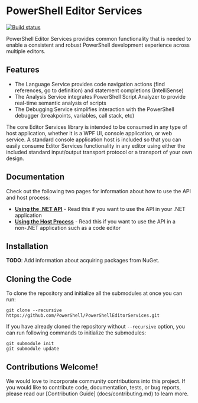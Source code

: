 # PowerShell Editor Services

[![Build status](https://ci.appveyor.com/api/projects/status/85tyhckawwxoiim2/branch/master?svg=true)](https://ci.appveyor.com/project/PowerShell/powershelleditorservices/branch/master)

PowerShell Editor Services provides common functionality that is needed 
to enable a consistent and robust PowerShell development experience 
across multiple editors.

## Features

- The Language Service provides code navigation actions (find references, go to definition) and statement completions (IntelliSense)
- The Analysis Service integrates PowerShell Script Analyzer to provide real-time semantic analysis of scripts
- The Debugging Service simplifies interaction with the PowerShell debugger (breakpoints, variables, call stack, etc)

The core Editor Services library is intended to be consumed in any type of host application, whether
it is a WPF UI, console application, or web service.  A standard console application host is included
so that you can easily consume Editor Services functionality in any editor using either the included
standard input/output transport protocol or a transport of your own design.

## Documentation

Check out the following two pages for information about how to use the API and host process:

- **[Using the .NET API](docs/using_the_dotnet_api.md)** - Read this if you want to use the API in your .NET application
- **[Using the Host Process](docs/using_the_host_process.md)** - Read this if you want to use the API in a non-.NET application such as a code editor

## Installation

**TODO**: Add information about acquiring packages from NuGet.

## Cloning the Code

To clone the repository and initialize all the submodules at once you can run:

```
git clone --recursive https://github.com/PowerShell/PowerShellEditorServices.git
```

If you have already cloned the repository without `--recursive` option, you can run following commands to initialize the submodules:

```
git submodule init
git submodule update
```

## Contributions Welcome!

We would love to incorporate community contributions into this project.  If you would like to
contribute code, documentation, tests, or bug reports, please read our [Contribution Guide]
(docs/contributing.md) to learn more.
